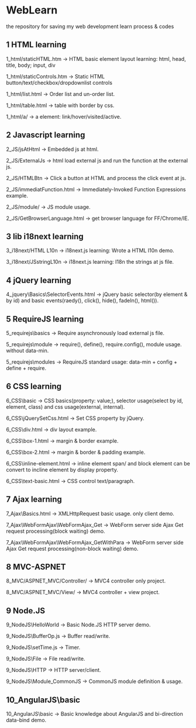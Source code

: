 WebLearn
========

the repository for saving my web development learn process & codes

1 HTML learning
---------------

1_html/staticHTML.htm
-> HTML basic element layout learning: html, head, title, body; input, div

1_html/staticControls.htm
-> Static HTML button/text/checkbox/dropdownlist controls

1_html/list.html
-> Order list and un-order list.

1_html/table.html
-> table with border by css.

1_html/a/
-> a element: link/hover/visited/active.

2 Javascript learning
---------------------

2_JS/jsAtHtml
-> Embedded js at html.

2_JS/ExternalJs
-> html load external js and run the function at the external js.

2_JS/HTMLBtn
->  Click a button at HTML and process the click event at js.

2_JS/immediatFunction.html
-> Immediately-Invoked Function Expressions example.

2_JS/module/
-> JS module usage.

2_JS/GetBrowserLanguage.html
-> get browser language for FF/Chrome/IE.

3 lib i18next learning
----------------------

3_i18next/HTML L10n
->	i18next.js learning: Wrote a HTML l10n demo.

3_i18next/JSstringL10n
->	i18next.js learning: I18n the strings at js file.


4 jQuery learning
-----------------
4_jquery\Basics\SelectorEvents.html
->	jQuery basic selector(by element & by id) and basic events(raedy(), click(), hide(), fadeIn(), html()).


5 RequireJS learning
--------------------
5_requirejs\basics
-> Require asynchronously load external js file.

5_requirejs\module
-> require(), define(), require.config(), module usage. without data-min.

5_requirejs\modules
-> RequireJS standard usage: data-min + config + define + require.


6 CSS learning
--------------
6_CSS\basic
-> CSS basics(property: value;), selector usage(select by id, element, class) and css usage(external, internal).

6_CSS\jQuerySetCss.html
-> Set CSS property by jQuery.

6_CSS\div.html
-> div layout example.

6_CSS\box-1.html
-> margin & border example.

6_CSS\box-2.html
-> margin & border & padding example.

6_CSS\inline-element.html
-> inline element span/ and block element can be convert to incline element by display property.

6_CSS\text-basic.html
-> CSS control text/paragraph.


7 Ajax learning
---------------
7_Ajax\Basics.html
-> XMLHttpRequest basic usage. only client demo.

7_Ajax\WebFormAjax\WebFormAjax_Get
-> WebForm server side Ajax Get request processing(block waiting) demo.

7_Ajax\WebFormAjax\WebFormAjax_GetWithPara
-> WebForm server side Ajax Get request processing(non-block waiting) demo.


8 MVC-ASPNET
------------
8_MVC/ASPNET_MVC/Controller/
-> MVC4 controller only project.

8_MVC/ASPNET_MVC/View/
-> MVC4 controller + view project.


9 Node.JS
---------------
9_NodeJS\HelloWorld
-> Basic Node.JS HTTP server demo. 

9_NodeJS\BufferOp.js
-> Buffer read/write.

9_NodeJS\setTime.js
-> Timer.

9_NodeJS\File
-> File read/write.

9_NodeJS\HTTP
-> HTTP server/client.

9_NodeJS\Module_CommonJS
-> CommonJS module definition & usage.


10_AngularJS\basic
------------------
10_AngularJS\basic
-> Basic knowledge about AngularJS and bi-direction data-bind demo.



















